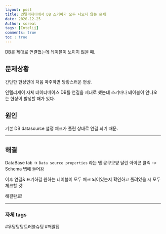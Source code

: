 ```yaml
---
layout: post
title: 인텔리제이에서 DB 스키마가 모두 나오지 않는 문제
date: 2020-12-25
Author: soreal
tags: [Intelij]
comments: true
toc : true
---
```


DB를 제대로 연결했는데 테이블이 보이지 않을 때.

## 문제상황

간단한 현상인데 처음 마주하면 당황스러운 현상.

인텔리제이 자체 데이터베이스 DB를 연결을 제대로 했는데 스키마나 테이블이 안나오는 현상이 발생할 때가 있다.



## 원인

기본 DB datasource 설정 체크가 풀린 상태로 연결 되기 때문.

***

## 해결

DataBase tab -> `Data source properties` 라는 탭 공구모양 달린 아이콘 클릭 -> Schema 탭에 들어감

이후 연결& 표기하길 원하는 테이블이 모두 체크 되어있는지 확인하고 풀려있을 시 모두 체크할 것!


해결완료!


***
### 자체 tags
#우당탕탕트러블슈팅 #깨알팁

